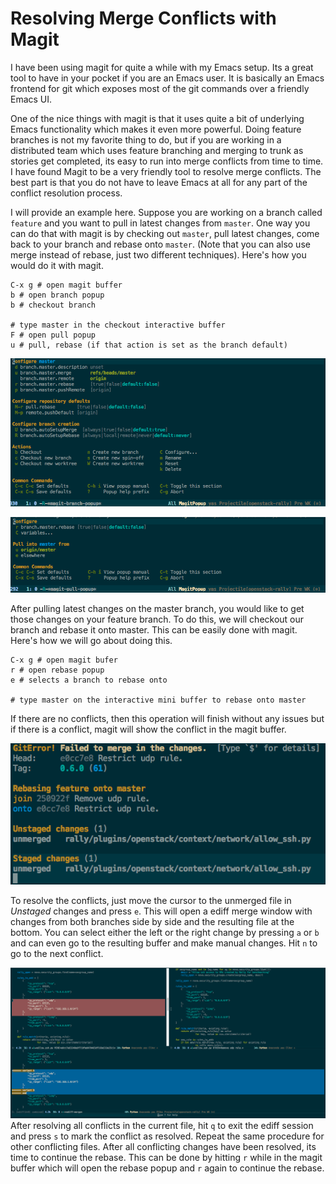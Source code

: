 # Resolving Merge Conflicts with Magit<a id="orgheadline1"></a>

I have been using magit for quite a while with my Emacs setup. Its a great
tool to have in your pocket if you are an Emacs user. It is basically an
Emacs frontend for git which exposes most of the git commands over a friendly
Emacs UI.

One of the nice things with magit is that it uses quite a bit of underlying
Emacs functionality which makes it even more powerful. Doing feature branches
is not my favorite thing to do, but if you are working in a distributed team
which uses feature branching and merging to trunk as stories get completed,
its easy to run into merge conflicts from time to time. I have found Magit to
be a very friendly tool to resolve merge conflicts. The best part
is that you do not have to leave Emacs at all for any part of the conflict
resolution process.

I will provide an example here. Suppose you are working on a branch called
`feature` and you want to pull in latest changes from `master`. One way you
can do that with magit is by checking out `master`, pull latest changes, come
back to your branch and rebase onto `master`. (Note that you can also use merge
instead of rebase, just two different techniques). Here's how you would do it
with magit.

    C-x g # open magit buffer
    b # open branch popup
    b # checkout branch

    # type master in the checkout interactive buffer
    F # open pull popup
    u # pull, rebase (if that action is set as the branch default)

![img](../images/magit_branch_popup.png "Magit branch popup")

![img](../images/magit_pull_popup.png "Magit pull popup")

After pulling latest changes on the master branch, you would like to get those
changes on your feature branch. To do this, we will checkout our branch
and rebase it onto master. This can be easily done with magit. Here's how we
will go about doing this.

    C-x g # open magit bufer
    r # open rebase popup
    e # selects a branch to rebase onto

    # type master on the interactive mini buffer to rebase onto master

If there are no conflicts, then this operation will finish without any issues
but if there is a conflict, magit will show the conflict in the magit buffer.

![img](../images/magit_conflict.png "Magit conflict message")

To resolve the conflicts, just move the cursor to the unmerged file in
*Unstaged* changes and press `e`. This will open a ediff merge window with
changes from both branches side by side and the resulting file at the bottom.
You can select either the left or the right change by pressing `a` or `b` and
can even go to the resulting buffer and make manual changes. Hit `n` to go to
the next conflict.

![img](../images/magit_ediff.png "Magit ediff")
After resolving all conflicts in the current file, hit
`q` to exit the ediff session and press `s` to mark the conflict as resolved.
Repeat the same procedure for other conflicting files. After all conflicting
changes have been resolved, its time to continue the rebase. This can be
done by hitting `r` while in the magit buffer which will open the rebase popup
and `r` again to continue the rebase.
